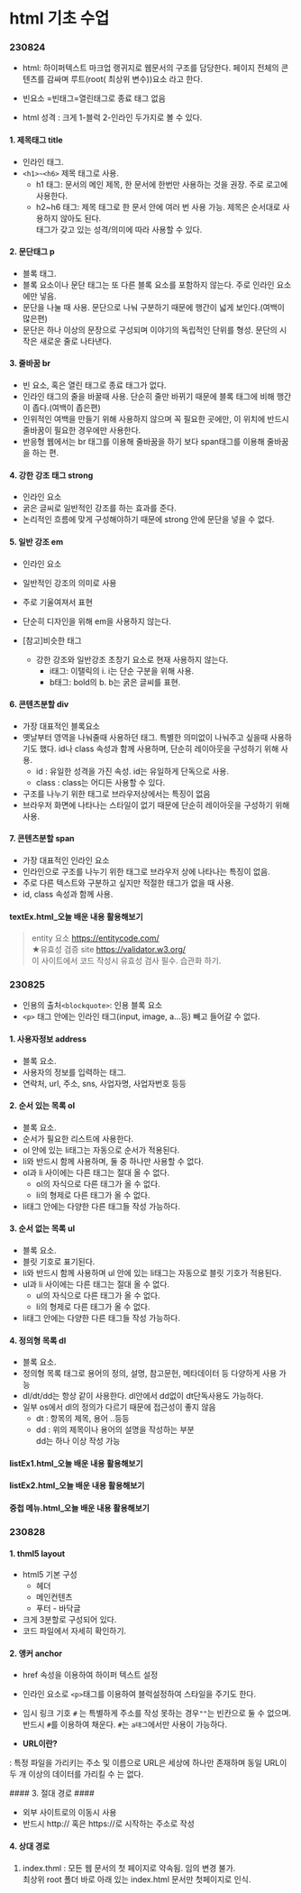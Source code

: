 # html 기초 수업 #
### 230824 ###

* html: 하이퍼텍스트 마크업 랭귀지로 웹문서의 구조를 담당한다. 페이지 전체의 콘텐츠를 감싸며 루트(root( 최상위 변수))요소 라고 한다.

* 빈요소 =빈태그=열린태그로 종료 태그 없음

* html 성격 : 크게 1-블럭 2-인라인 두가지로 볼 수 있다.

#### 1. 제목태그 title ####
* 인라인 태그.
* `<h1>~<h6>` 제목 태그로 사용.
	* h1 태그: 문서의 메인 제목, 한 문서에 한번만 사용하는 것을 권장. 주로 로고에 사용한다.<br>
	* h2~h6 태그: 제목 태그로 한 문서 안에 여러 번 사용 가능. 제목은 순서대로 사용하지 않아도 된다.<br>태그가 갖고 있는 성격/의미에 따라 사용할 수 있다.

#### 2. 문단태그 p ####
* 블록 태그. 
* 블록 요소이나 문단 태그는 또 다른 블록 요소를 포함하지 않는다. 주로 인라인 요소에만 넣음.
* 문단을 나눌 때 사용. 문단으로 나눠 구분하기 때문에 행간이 넓게 보인다.(여백이 많은편)
* 문단은 하나 이상의 문장으로 구성되며 이야기의 독립적인 단위를 형성. 문단의 시작은 새로운 줄로 나타낸다.

#### 3. 줄바꿈 br ####
* 빈 요소, 혹은 열린 태그로 종료 태그가 없다.
* 인라인 태그의 줄을 바꿀때 사용. 단순히 줄만 바뀌기 때문에 블록 태그에 비해 행간이 좁다.(여백이 좁은편)
* 인위적인 여백을 만들기 위해 사용하지 않으며 꼭 필요한 곳에만, 이 위치에 반드시 줄바꿈이 필요한 경우에만 사용한다.
* 반응형 웹에서는 br 태그를 이용해 줄바꿈을 하기 보다 span태그를 이용해 줄바꿈을 하는 편.

#### 4. 강한 강조 태그 strong ####
* 인라인 요소
* 굵은 글씨로 일반적인 강조를 하는 효과를 준다.
* 논리적인 흐름에 맞게 구성해야하기 때문에 strong 안에 문단을 넣을 수 없다.

#### 5. 일반 강조 em ####
* 인라인 요소
* 일반적인 강조의 의미로 사용
* 주로 기울여져서 표현
* 단순히 디자인을 위해 em을 사용하지 않는다.

* [참고]비슷한 태그
	* 강한 강조와 일반강조 초창기 요소로 현재 사용하지 않는다.
		* i태그: 이탤릭의 i. i는 단순 구분을 위해 사용. 
		* b태그: bold의 b. b는 굵은 글씨를 표현.

#### 6. 콘텐츠분할 div ####
* 가장 대표적인 블록요소
*  옛날부터 영역을 나눠줄때 사용하던 태그. 특별한 의미없이 나눠주고 싶을때 사용하기도 했다. id나 class 속성과 함께 사용하며, 단순히 레이아웃을 구성하기 위해 사용.
	* id : 유일한 성격을 가진 속성. id는 유일하게 단독으로 사용.
	* class : class는 어디든 사용할 수 있다.
* 구조를 나누기 위한 태그로 브라우저상에서는 특징이 없음
* 브라우저 화면에 나타나는 스타일이 없기 때문에 단순히 레이아웃을 구성하기 위해 사용.

#### 7. 콘텐츠분할 span ####
* 가장 대표적인 인라인 요소
* 인라인으로 구조를 나누기 위한 태그로 브라우저 상에 나타나는 특징이 없음.
* 주로 다른 텍스트와 구분하고 싶지만 적절한 태그가 없을 때 사용.
* id, class 속성과 함께 사용.

#### textEx.html_오늘 배운 내용 활용해보기 ####

> entity 요소 https://entitycode.com/<br>
> ★유효성 검증 site https://validator.w3.org/<br>
> 이 사이트에서 코드 작성시 유효성 검사 필수. 습관화 하기.



### 230825 ###

* 인용의 출처`<blockquote>`: 인용 블록 요소
* `<p>` 태그 안에는 인라인 태그(input, image, a...등) 빼고 들어갈 수 없다.

#### 1. 사용자정보 address ####
* 블록 요소.
* 사용자의 정보를 입력하는 태그.
* 연락처, url, 주소, sns, 사업자명, 사업자번호 등등

#### 2. 순서 있는 목록 ol ####
* 블록 요소.
* 순서가 필요한 리스트에 사용한다.
* ol 안에 있는 li태그는 자동으로 순서가 적용된다.
* li와 반드시 함께 사용하며, 둘 중 하나만 사용할 수 없다.
* ol과 li 사이에는 다른 태그는 절대 올 수 없다.
	* ol의 자식으로 다른 태그가 올 수 없다.
	* li의 형제로 다른 태그가 올 수 없다.
* li태그 안에는 다양한 다른 태그들 작성 가능하다.

#### 3. 순서 없는 목록 ul ####
* 블록 요소.
* 블릿 기호로 표기된다.
* li와 반드시 함께 사용하며 ul 안에 있는 li태그는 자동으로 블릿 기호가 적용된다.
* ul과 li 사이에는 다른 태그는 절대 올 수 없다.
	* ul의 자식으로 다른 태그가 올 수 없다.
	* li의 형제로 다른 태그가 올 수 없다.
* li태그 안에는 다양한 다른 태그들 작성 가능하다.


#### 4. 정의형 목록 dl ####
* 블록 요소.
* 정의형 목록 태그로 용어의 정의, 설명, 참고문헌, 메타데이터 등 다양하게 사용 가능
* dl/dt/dd는 항상 같이 사용한다. dl안에서 dd없이 dt단독사용도 가능하다.
* 일부 os에서 dl의 정의가 다르기 때문에 접근성이 좋지 않음
	* dt : 항목의 제목, 용어 ..등등</dt>
	* dd : 위의 제목이나 용어의 설명을 작성하는 부분<br>dd는 하나 이상 작성 가능

#### listEx1.html_오늘 배운 내용 활용해보기 ####
#### listEx2.html_오늘 배운 내용 활용해보기 ####
#### 중첩 메뉴.html_오늘 배운 내용 활용해보기 ####



### 230828 ###

#### 1. thml5 layout ####
* html5 기본 구성
	* 헤더 
	* 메인컨텐츠
	* 푸터 - 바닥글
* 크게 3분할로 구성되어 있다.
* 코드 파일에서 자세히 확인하기.

#### 2. 앵커 anchor ####
* href 속성을 이용하여 하이퍼 텍스트 설정
* 인라인 요소로 `<p>`태그를 이용하여 블럭설정하여 스타일을 주기도 한다.
* 임시 링크 기호 `#` 는 특별하게 주소를 작성 못하는 경우`""`는 빈칸으로 둘 수 없으며. 반드시 `#`를 이용하여 채운다. `#`는 `a태그`에서만 사용이 가능하다.

* **URL이란?**

: 특정 파일을 가리키는 주소 및 이름으로 URL은 세상에 하나만 존재하며 동일 URL이 두 개 이상의 데이터를 가리킬 수 는 없다.<br>

​#### 3. 절대 경로 ####
* 외부 사이트로의 이동시 사용 
* 반드시 http:// 혹은 https://로 시작하는 주소로 작성

#### 4. 상대 경로 ####
1. index.thml : 모든 웹 문서의 첫 페이지로 약속됨. 임의 변경 불가. <br>
최상위 root 폴더 바로 아래 있는 index.html 문서만 첫페이지로 인식.<br>
